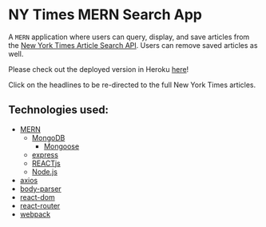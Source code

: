 # NY Times MERN Search App 
A `MERN` application where users can query, display, and save articles from the [New York Times Article Search API](http://developer.nytimes.com/). Users can remove saved articles as well.

Please check out the deployed version in Heroku [here](https://blooming-fortress-19285.herokuapp.com/)!

Click on the headlines to be re-directed to the full New York Times articles.

## Technologies used:
* [MERN](http://mern.io/)
     * [MongoDB](https://www.mongodb.com/)
          * [Mongoose](http://mongoosejs.com/)
     * [express](https://www.npmjs.com/package/express)
     * [REACTjs](https://reactjs.org/)
     * [Node.js](https://nodejs.org/en/)
* [axios](https://www.npmjs.com/package/axios)
* [body-parser](https://www.npmjs.com/package/body-parser)
* [react-dom](https://www.npmjs.com/package/react-dom)
* [react-router](https://www.npmjs.com/package/react-router)
* [webpack](https://www.npmjs.com/package/webpack)